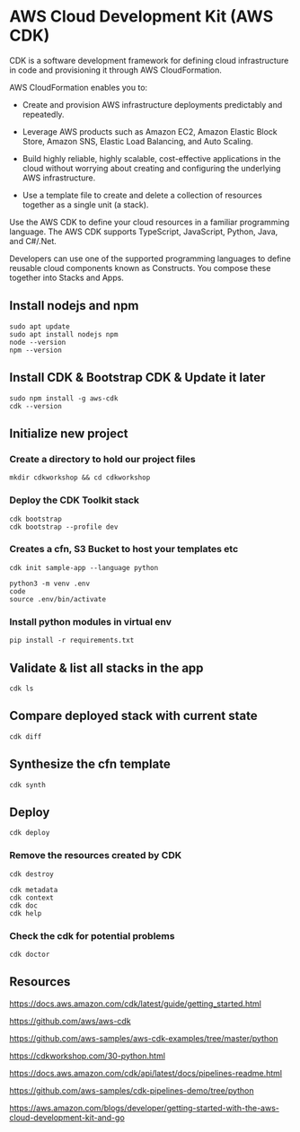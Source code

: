 # AWS Cloud Development Kit (AWS CDK)

CDK is a software development framework for defining cloud infrastructure in code and provisioning it through AWS CloudFormation.

AWS CloudFormation enables you to:

- Create and provision AWS infrastructure deployments predictably and repeatedly.

- Leverage AWS products such as Amazon EC2, Amazon Elastic Block Store, Amazon SNS, Elastic Load Balancing, and Auto Scaling.

- Build highly reliable, highly scalable, cost-effective applications in the cloud without worrying about creating and configuring the underlying AWS infrastructure.

- Use a template file to create and delete a collection of resources together as a single unit (a stack).

Use the AWS CDK to define your cloud resources in a familiar programming language. The AWS CDK supports TypeScript, JavaScript, Python, Java, and C#/.Net.

Developers can use one of the supported programming languages to define reusable cloud components known as Constructs. You compose these together into Stacks and Apps.


## Install nodejs and npm
```
sudo apt update
sudo apt install nodejs npm
node --version
npm --version
```

## Install CDK & Bootstrap CDK  & Update it later
```
sudo npm install -g aws-cdk
cdk --version
```

## Initialize new project

### Create a directory to hold our project files
```
mkdir cdkworkshop && cd cdkworkshop
```
### Deploy the CDK Toolkit stack 
```
cdk bootstrap
cdk bootstrap --profile dev
```

### Creates a cfn, S3 Bucket to host your templates etc
```
cdk init sample-app --language python
```

```
python3 -m venv .env
code
source .env/bin/activate
```

### Install python modules in virtual env
```
pip install -r requirements.txt
```

## Validate & list all stacks in the app
```
cdk ls
```

## Compare deployed stack with current state
```
cdk diff
```


## Synthesize the cfn template
```
cdk synth              
```

## Deploy
```
cdk deploy
```
### Remove the resources created by CDK
```
cdk destroy
```


```
cdk metadata
cdk context
cdk doc
cdk help
```


### Check the cdk for potential problems
```
cdk doctor
```



## Resources

https://docs.aws.amazon.com/cdk/latest/guide/getting_started.html

https://github.com/aws/aws-cdk

https://github.com/aws-samples/aws-cdk-examples/tree/master/python

https://cdkworkshop.com/30-python.html

https://docs.aws.amazon.com/cdk/api/latest/docs/pipelines-readme.html

https://github.com/aws-samples/cdk-pipelines-demo/tree/python

https://aws.amazon.com/blogs/developer/getting-started-with-the-aws-cloud-development-kit-and-go



